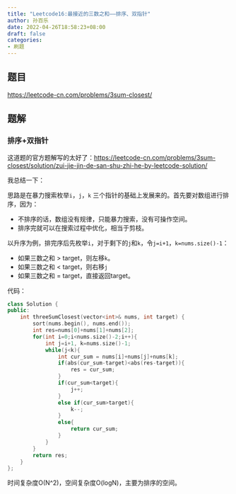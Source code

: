 ```yaml
---
title: "Leetcode16:最接近的三数之和——排序、双指针"
author: 孙百乐
date: 2022-04-26T18:58:23+08:00
draft: false
categories: 
- 刷题
---
```


## 题目

https://leetcode-cn.com/problems/3sum-closest/

## 题解

### 排序+双指针

这道题的官方题解写的太好了：https://leetcode-cn.com/problems/3sum-closest/solution/zui-jie-jin-de-san-shu-zhi-he-by-leetcode-solution/

我总结一下：

思路是在暴力搜索枚举`i`，`j`，`k`	三个指针的基础上发展来的。首先要对数组进行排序，因为：

* 不排序的话，数组没有规律，只能暴力搜索，没有可操作空间。
* 排序完就可以在搜索过程中优化，相当于剪枝。

以升序为例，排完序后先枚举`i`，对于剩下的`j`和`k`，令`j=i+1`，`k=nums.size()-1`：

* 如果三数之和 > target，则左移`k`。
* 如果三数之和 < target，则右移`j`
* 如果三数之和 = target，直接返回target。



代码：

```c++
class Solution {
public:
    int threeSumClosest(vector<int>& nums, int target) {
        sort(nums.begin(), nums.end());
        int res=nums[0]+nums[1]+nums[2];
        for(int i=0;i<nums.size()-2;i++){
            int j=i+1, k=nums.size()-1;
            while(j<k){
                int cur_sum = nums[i]+nums[j]+nums[k];
                if(abs(cur_sum-target)<abs(res-target)){
                    res = cur_sum;
                }
                if(cur_sum<target){
                    j++;
                }
                else if(cur_sum>target){
                    k--;
                }
                else{
                    return cur_sum;
                }
            }
        }
        return res;
    }
};
```

时间复杂度O(N^2)，空间复杂度O(logN)，主要为排序的空间。
